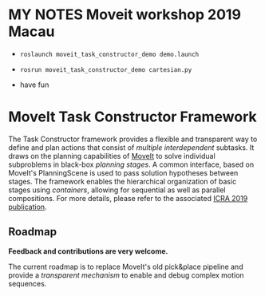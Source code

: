 # MY NOTES Moveit workshop 2019 Macau

* `roslaunch moveit_task_constructor_demo demo.launch`

* `rosrun moveit_task_constructor_demo cartesian.py`

* have fun

# MoveIt Task Constructor Framework

The Task Constructor framework provides a flexible and transparent way to define and plan actions that consist of *multiple interdependent* subtasks.
It draws on the planning capabilities of [MoveIt](https://moveit.ros.org/) to solve individual subproblems in black-box *planning stages*.
A common interface, based on MoveIt's PlanningScene is used to pass solution hypotheses between stages.
The framework enables the hierarchical organization of basic stages using *containers*, allowing for sequential as well as parallel compositions.
For more details, please refer to the associated [ICRA 2019 publication](https://pub.uni-bielefeld.de/download/2918864/2933599/paper.pdf).

## Roadmap

**Feedback and contributions are very welcome.**

The current roadmap is to replace MoveIt's old pick&place pipeline and provide a *transparent mechanism* to enable and debug complex motion sequences.

